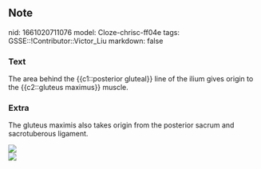 ## Note
nid: 1661020711076
model: Cloze-chrisc-ff04e
tags: GSSE::!Contributor::Victor_Liu
markdown: false

### Text
The area behind the {{c1::posterior gluteal}} line of the ilium gives origin to the {{c2::gluteus maximus}} muscle.

### Extra
The gluteus maximis also takes origin from the posterior sacrum and
sacrotuberous ligament.
<div>
  <img src="paste-3fdc57bca5af913381298383ad4071d7ec6f1548.jpg">
  <div><img src=
  "paste-eb077ca522a9bbcbd596460b576753b02acecc69.jpg"></div>
</div>
